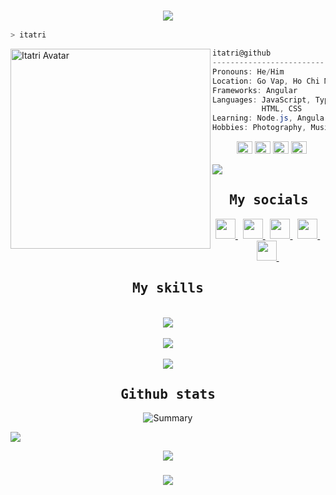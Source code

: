
<h3 align="center">
    <img src="https://readme-typing-svg.herokuapp.com/?font=Righteous&size=20&center=true&vCenter=true&width=300&height=70&duration=4000&lines=Hi+,+I'm+Van+Tri+;+I'm+a+Web+Developer">
</h3>

```zsh
> itatri
```

<img align="left" src="https://avatars.githubusercontent.com/u/135131913?v=4" alt="Itatri Avatar" width="320" /> 

```csharp
itatri@github
-------------------------
Pronouns: He/Him
Location: Go Vap, Ho Chi Minh
Frameworks: Angular
Languages: JavaScript, TypeScript,
           HTML, CSS
Learning: Node.js, Angular
Hobbies: Photography, Music, Travel, Coffee
```
<p align="left">
  &nbsp; &nbsp; &nbsp; &nbsp; &nbsp;
    <img alt="#91c8e4" src="https://imageplaceholder.net/600x400/91c8e4/ffffff?text=ita" width="25" height="20" /> 
    <img alt="#212121" src="https://imageplaceholder.net/600x400/212121/ffffff?text=ita" width="25" height="20" />
    <img alt="#f5f5f5" src="https://imageplaceholder.net/600x400/f5f5f5/ffffff?text=ita" width="25" height="20" />
    <img alt="#ffd6ba" src="https://imageplaceholder.net/600x400/ffd6ba/ffffff?text=ita" width="25" height="20" />
</p>

<img src="https://user-images.githubusercontent.com/73097560/115834477-dbab4500-a447-11eb-908a-139a6edaec5c.gif">             



<h2 align="center">
  <samp> My socials  </samp>
</h2>
<p align="center">
<a href="https://www.threads.net/@trihvn" target="_blank" rel="noreferrer">
<picture>
<source media="(prefers-color-scheme: dark)" srcset="https://raw.githubusercontent.com/danielcranney/readme-generator/main/public/icons/socials/threads-dark.svg" />
<source media="(prefers-color-scheme: light)" srcset="https://raw.githubusercontent.com/danielcranney/readme-generator/main/public/icons/socials/threads.svg" />
<img src="https://raw.githubusercontent.com/danielcranney/readme-generator/main/public/icons/socials/threads.svg" width="32" height="32" />
</picture> 
</a>
&nbsp;
<a href="https://www.facebook.com/trihvn" target="_blank" rel="noreferrer">
<picture>
<source media="(prefers-color-scheme: dark)" srcset="https://raw.githubusercontent.com/danielcranney/readme-generator/main/public/icons/socials/facebook-dark.svg" />
<source media="(prefers-color-scheme: light)" srcset="https://raw.githubusercontent.com/danielcranney/readme-generator/main/public/icons/socials/facebook.svg" />
<img src="https://raw.githubusercontent.com/danielcranney/readme-generator/main/public/icons/socials/facebook.svg" width="32" height="32"  />
</picture>
</a>
&nbsp;
<a href="http://www.instagram.com/trihvn" target="_blank" rel="noreferrer">
<picture>
<source media="(prefers-color-scheme: dark)" srcset="https://raw.githubusercontent.com/danielcranney/readme-generator/main/public/icons/socials/instagram-dark.svg" />
<source media="(prefers-color-scheme: light)" srcset="https://raw.githubusercontent.com/danielcranney/readme-generator/main/public/icons/socials/instagram.svg" />
<img src="https://raw.githubusercontent.com/danielcranney/readme-generator/main/public/icons/socials/instagram.svg" width="32" height="32" />
</picture>
</a>
&nbsp;
<a href="https://www.behance.com/thvfoto" target="_blank" rel="noreferrer">
<picture>
<source media="(prefers-color-scheme: dark)" srcset="https://raw.githubusercontent.com/danielcranney/readme-generator/main/public/icons/socials/behance-dark.svg" />
<source media="(prefers-color-scheme: light)" srcset="https://raw.githubusercontent.com/danielcranney/readme-generator/main/public/icons/socials/behance.svg" />
<img src="https://raw.githubusercontent.com/danielcranney/readme-generator/main/public/icons/socials/behance.svg" width="32" height="32" />
</picture>
</a>
&nbsp;
<a href="https://www.linkedin.com/in/itatri" target="_blank" rel="noreferrer">
<picture>
<source media="(prefers-color-scheme: dark)" srcset="https://raw.githubusercontent.com/danielcranney/readme-generator/main/public/icons/socials/linkedin-dark.svg" />
<source media="(prefers-color-scheme: light)" srcset="https://raw.githubusercontent.com/danielcranney/readme-generator/main/public/icons/socials/linkedin.svg" />
<img src="https://raw.githubusercontent.com/danielcranney/readme-generator/main/public/icons/socials/linkedin.svg" width="32" height="32" />
</picture>
</a>
&nbsp;
</p>      
 
<h2 align="center">
  <samp> My skills  </samp>
</h2>
<p align="center">
   &nbsp; <br>
        <img src="https://skillicons.dev/icons?i=cs,c,dotnet,mongodb,postman,mysql,git" /><br>
    &nbsp; <br>
        <img src="https://skillicons.dev/icons?i=ts,nodejs,angular,js,html,css,bootstrap" /><br>
   &nbsp; <br>
        <img src="https://skillicons.dev/icons?i=vscode,visualstudio,illustrator,ae,premiere,photoshop,figma" />
</p>


<h2 align="center">
  <samp> Github stats  </samp>
</h2>

<div align="center">

![Summary](http://github-profile-summary-cards.vercel.app/api/cards/profile-details?username=Itatri&theme=2077)


</div>

<img src="https://user-images.githubusercontent.com/73097560/115834477-dbab4500-a447-11eb-908a-139a6edaec5c.gif">        

<div align="center">

![](https://komarev.com/ghpvc/?username=Itatri&abbreviated=true&color=blue)  

</div>


<h3 align="center">
    <img src="https://readme-typing-svg.herokuapp.com/?font=Righteous&size=20&center=true&vCenter=true&width=300&height=70&duration=4000&lines=Thanks+for+visiting+;+Connect+me+on+my+Socials">
</h3>

